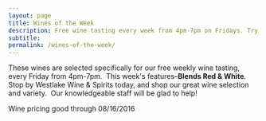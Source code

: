 ```yaml
---
layout: page
title: Wines of the Week
description: Free wine tasting every week from 4pm-7pm on Fridays. Try four different wines every week and find your next favorite bottle.
subtitle:
permalink: /wines-of-the-week/
---
```



These wines are selected specifically for our free weekly wine tasting, every Friday from 4pm-7pm. &nbsp;This week's features–**Blends Red & White**. Stop by Westlake Wine & Spirits today, and shop our great wine selection and variety. &nbsp;Our knowledgeable staff will be glad to help!

Wine pricing good through 08/16/2016